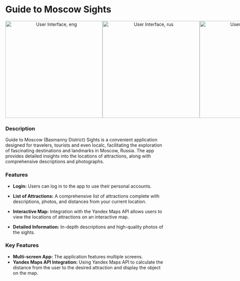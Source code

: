 # Guide to Moscow Sights



<div align="center" style="display: flex; justify-content: space-between;">
    <img src="https://github.com/frelikhmax/Guide-to-Moscow-Sights/assets/112934628/7589a2b7-8802-4063-b98c-9317109d8ee4" alt="User Interface, eng" width="303">
    <img src="https://github.com/frelikhmax/Guide-to-Moscow-Sights/assets/112934628/ae99a690-7cf9-4fa3-9ba3-75e84c9ef5d4" alt="User Interface, rus" width="303">
    <img src="https://github.com/frelikhmax/Guide-to-Moscow-Sights/assets/112934628/c2c55a01-6fd3-4fc6-9f8f-41d62deabaf8" alt="User Interface, eng" width="303">
</div>


### Description
Guide to Moscow (Basmanny District) Sights is a convenient application designed for travelers, tourists and even localc, facilitating the exploration of fascinating destinations and landmarks in Moscow, Russia. The app provides detailed insights into the locations of attractions, along with comprehensive descriptions and photographs.

### Features
- **Login:** Users can log in to the app to use their personal accounts.

- **List of Attractions:** A comprehensive list of attractions complete with descriptions, photos, and distances from your current location.

- **Interactive Map:** Integration with the Yandex Maps API allows users to view the locations of attractions on an interactive map.

- **Detailed Information:** In-depth descriptions and high-quality photos of the sights.

### Key Features
- **Multi-screen App:** The application features multiple screens.
- **Yandex Maps API Integration:** Using Yandex Maps API to calculate the distance from the user to the desired attraction and display the object on the map.
